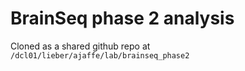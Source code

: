 BrainSeq phase 2 analysis
=========================

Cloned as a shared github repo at `/dcl01/lieber/ajaffe/lab/brainseq_phase2`
